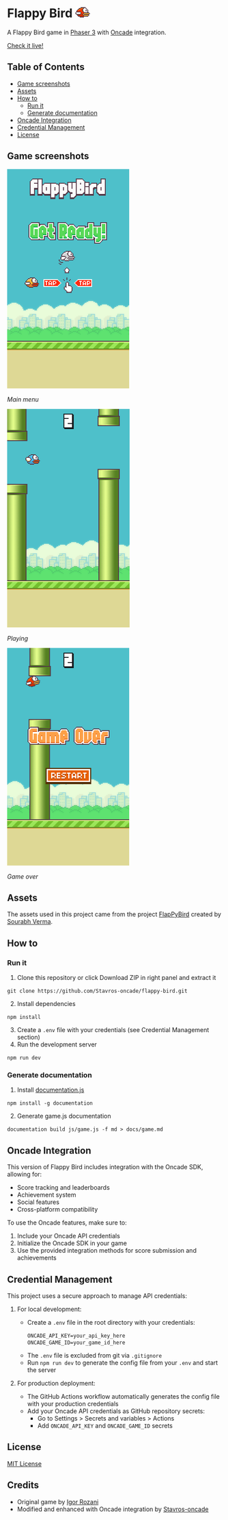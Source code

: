 # Flappy Bird ![Flappy Bird](img/favicon.png) 
A Flappy Bird game in [Phaser 3](https://phaser.io/) with [Oncade](https://oncade.io) integration.

[Check it live!](https://stavros-oncade.github.io/flappy-bird)

## Table of Contents
* [Game screenshots](#game-screenshots)
* [Assets](#assets)
* [How to](#how-to)
    * [Run it](#run-it)
    * [Generate documentation](#generate-documentation)
* [Oncade Integration](#oncade-integration)
* [Credential Management](#credential-management)
* [License](#license)

## Game screenshots
![Main menu](img/print01.png)

*Main menu*

![Playing](img/print02.png)

*Playing*

![Game over screen](img/print03.png)

*Game over*

## Assets
The assets used in this project came from the project [FlapPyBird](https://github.com/sourabhv/FlapPyBird) created by [Sourabh Verma](https://github.com/sourabhv).

## How to 

### Run it
1. Clone this repository or click Download ZIP in right panel and extract it 
```
git clone https://github.com/Stavros-oncade/flappy-bird.git 
```
2. Install dependencies
```
npm install
```
3. Create a `.env` file with your credentials (see Credential Management section)
4. Run the development server
```
npm run dev
``` 

### Generate documentation
1. Install [documentation.js](http://documentation.js.org/)
```
npm install -g documentation
```
2. Generate game.js documentation
```
documentation build js/game.js -f md > docs/game.md
```

## Oncade Integration
This version of Flappy Bird includes integration with the Oncade SDK, allowing for:
- Score tracking and leaderboards
- Achievement system
- Social features
- Cross-platform compatibility

To use the Oncade features, make sure to:
1. Include your Oncade API credentials
2. Initialize the Oncade SDK in your game
3. Use the provided integration methods for score submission and achievements

## Credential Management
This project uses a secure approach to manage API credentials:

1. For local development:
   - Create a `.env` file in the root directory with your credentials:
     ```
     ONCADE_API_KEY=your_api_key_here
     ONCADE_GAME_ID=your_game_id_here
     ```
   - The `.env` file is excluded from git via `.gitignore`
   - Run `npm run dev` to generate the config file from your `.env` and start the server

2. For production deployment:
   - The GitHub Actions workflow automatically generates the config file with your production credentials
   - Add your Oncade API credentials as GitHub repository secrets:
     - Go to Settings > Secrets and variables > Actions
     - Add `ONCADE_API_KEY` and `ONCADE_GAME_ID` secrets

## License

[MIT License](http://opensource.org/licenses/MIT)

## Credits
- Original game by [Igor Rozani](https://github.com/IgorRozani/flappy-bird)
- Modified and enhanced with Oncade integration by [Stavros-oncade](https://github.com/Stavros-oncade)
